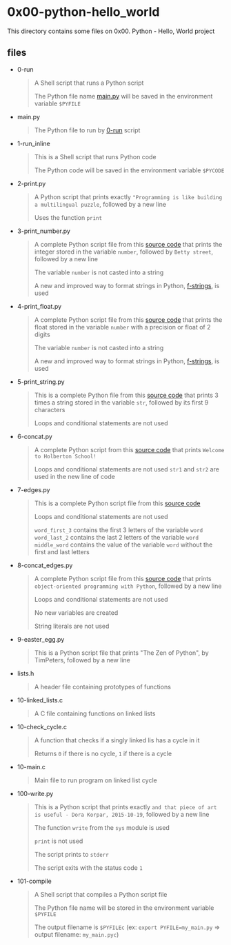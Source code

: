 # 0x00-python-hello_world

This directory contains some files on 0x00. Python - Hello, World project

## files

* 0-run

    > A Shell script that runs a Python script
    >
    > The Python file name [main.py](https://github.com/AlainPascal/alx-higher_level_programming/blob/main/0x00-python-hello_world/main.py) will be saved in the environment variable `$PYFILE`

* main.py

    > The Python file to run by [0-run](https://github.com/AlainPascal/alx-higher_level_programming/blob/main/0x00-python-hello_world/0-run) script

* 1-run_inline

    > This is a Shell script that runs Python code
    >
    > The Python code will be saved in the environment variable `$PYCODE`

* 2-print.py

    > A Python script that prints exactly `"Programming is like building a multilingual puzzle`, followed by a new line
    >
    > Uses the function `print`

* 3-print_number.py

    > A complete Python script file from this [source code](https://github.com/holbertonschool/0x00.py/blob/master/3-print_number.py) that prints the integer stored in the variable `number`, followed by `Betty street`, followed by a new line
    >
    > The variable `number` is not casted into a string
    >
    > A new and improved way to format strings in Python, [f-strings](https://realpython.com/python-f-strings/), is used

* 4-print_float.py

    > A complete Python script file from this [source code](https://github.com/holbertonschool/0x00.py/blob/master/4-print_float.py) that prints the float stored in the variable `number` with a precision or float of 2 digits
    >
    > The variable `number` is not casted into a string
    >
    > A new and improved way to format strings in Python, [f-strings](https://realpython.com/python-f-strings/), is used

* 5-print_string.py

    > This is a complete Python file from this [source code](https://github.com/holbertonschool/0x00.py/blob/master/5-print_string.py) that prints 3 times a string stored in the variable `str`, followed by its first 9 characters
    >
    > Loops and conditional statements are not used

* 6-concat.py

    > A complete Python script from this [source code](https://github.com/holbertonschool/0x00.py/blob/master/6-concat.py) that prints `Welcome to Holberton School!`
    >
    > Loops and conditional statements are not used
    > `str1` and `str2` are used in the new line of code

* 7-edges.py

    > This is a complete Python script file from this [source code](https://github.com/holbertonschool/0x00.py/blob/master/7-edges.py)
    > 
    > Loops and conditional statements are not used
    >
    > `word_first_3` contains the first 3 letters of the variable `word`
    > `word_last_2` contains the last 2 letters of the variable `word`
    > `middle_word` contains the value of the variable `word` without the first and last letters

* 8-concat_edges.py

    > A complete Python script file from this [source code](https://github.com/holbertonschool/0x00.py/blob/master/8-concat_edges.py) that prints `object-oriented programming with Python`, followed by a new line
    >
    > Loops and conditional statements are not used
    >
    > No new variables are created
    >
    > String literals are not used

* 9-easter_egg.py

    > This is a Python script file that prints "The Zen of Python", by TimPeters, followed by a new line

* lists.h

    > A header file containing prototypes of functions

* 10-linked_lists.c

    > A C file containing functions on linked lists

* 10-check_cycle.c

    > A function that checks if a singly linked lis has a cycle in it
    >
    > Returns `0` if there is no cycle, `1` if there is a cycle

* 10-main.c

    > Main file to run program on linked list cycle

* 100-write.py

    > This is a Python script that prints exactly `and that piece of art is useful - Dora Korpar, 2015-10-19`, followed by a new line
    >
    > The function `write` from the `sys` module is used
    >
    > `print` is not used
    >
    > The script prints to `stderr`
    >
    > The script exits with the status code `1`

* 101-compile

    > A Shell script that compiles a Python script file
    >
    > The Python file name will be stored in the environment variable `$PYFILE`
    >
    > The output filename is `$PYFILEc` (ex: `export PYFILE=my_main.py` => output filename: `my_main.pyc`)
    
